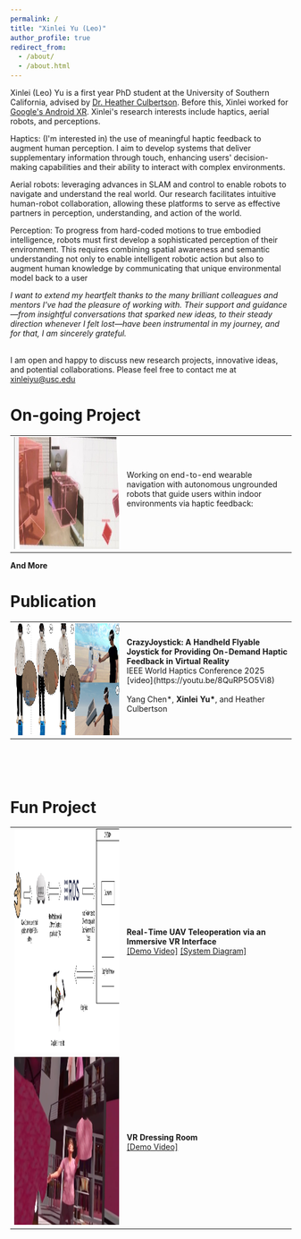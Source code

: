 ```yaml
---
permalink: /
title: "Xinlei Yu (Leo)"
author_profile: true
redirect_from: 
  - /about/
  - /about.html
---
```


Xinlei (Leo) Yu is a first year PhD student at the University of Southern California, advised by [Dr. Heather Culbertson](https://viterbi.usc.edu/directory/faculty/Culbertson/Heather). Before this, Xinlei worked for [Google's Android XR](https://www.android.com/xr/). Xinlei's research interests include haptics, aerial robots, and perceptions.

Haptics: (I'm interested in) the use of meaningful haptic feedback to augment human perception. I aim to develop systems that deliver supplementary information through touch, enhancing users' decision-making capabilities and their ability to interact with complex environments.

Aerial robots: leveraging advances in SLAM and control to enable robots to navigate and understand the real world. Our research facilitates intuitive human-robot collaboration, allowing these platforms to serve as effective partners in perception, understanding, and action of the world.

Perception: To progress from hard-coded motions to true embodied intelligence, robots must first develop a sophisticated perception of their environment. This requires combining spatial awareness and semantic understanding not only to enable intelligent robotic action but also to augment human knowledge by communicating that unique environmental model back to a user

*I want to extend my heartfelt thanks to the many brilliant colleagues and mentors I've had the pleasure of working with. Their support and guidance—from insightful conversations that sparked new ideas, to their steady direction whenever I felt lost—have been instrumental in my journey, and for that, I am sincerely grateful.*
<br>
<br>

I am open and happy to discuss new research projects, innovative ideas, and potential collaborations. Please feel free to contact me at xinleiyu@usc.edu



# On-going Project

<table>
<tr>
<td style="width:40%">
<img src="https://raw.githubusercontent.com/XinleiYu-Leo/XinleiYu-Leo.github.io/master/images/object_2.png" alt="teaser" height="200" width="800"/>
</td>
<td style="width:60%">
Working on end-to-end wearable navigation with autonomous ungrounded robots that guide users within indoor environments via haptic feedback:  <br>
<br>
</td>
</tr>
</table>

**And More**
<br>

# Publication

<table>
<tr>
<td style="width:40%">
<img src="https://raw.githubusercontent.com/XinleiYu-Leo/XinleiYu-Leo.github.io/master/images/crazy_teaser_new.png" alt="teaser" height="200" width="800"/>
</td>
<td style="width:60%">
<strong>CrazyJoystick: A Handheld Flyable Joystick for Providing On-Demand Haptic Feedback in Virtual Reality</strong> <br>
IEEE World Haptics Conference 2025 [video](https://youtu.be/8QuRP5O5Vi8)
<br><br>
Yang Chen*, <strong>Xinlei Yu*</strong>, and Heather Culbertson
<br><br>
</td>
</tr>
</table>

<br>
<br>


<br>

# Fun Project 

<table>
<tr>
<td style="width:40%">
<img src="https://raw.githubusercontent.com/XinleiYu-Leo/XinleiYu-Leo.github.io/master/images/handtrackingDrone.drawio.png" alt="System Image" height="400" width="450" />
</td>
<td style="width:60%">
<strong>Real-Time UAV Teleoperation via an Immersive VR Interface</strong>
<br>
<a href="https://youtube.com/shorts/QBKCI4z-H1E?feature=share">[Demo Video]</a> <a href="https://raw.githubusercontent.com/XinleiYu-Leo/XinleiYu-Leo.github.io/master/images/handtrackingDrone.drawio.png">[System Diagram]</a> 
</td>
</tr>
<tr>
<td style="width:40%">
<img src="https://raw.githubusercontent.com/XinleiYu-Leo/XinleiYu-Leo.github.io/master/images/VR_DressingRoom.png" alt="VR Room Image" height="300" width="450" />
</td>
<td style="width:60%">
<strong>VR Dressing Room</strong>
<br>
<a href="https://youtube.com/shorts/3uVC-7T6mHI?feature=share">[Demo Video]</a>
</td>
</tr>
</table>

<br>

<div style="text-align: center; margin: 20px auto; width: 10%; max-width: 1500px;">
<script type="text/javascript" id="clustrmaps" src="//clustrmaps.com/map_v2.js?d=yCj_xBos2bfQlyC2i7ySrowuBDzG53DBwh-CAKr3j5E&cl=ffffff&w=a"></script>
</div>

